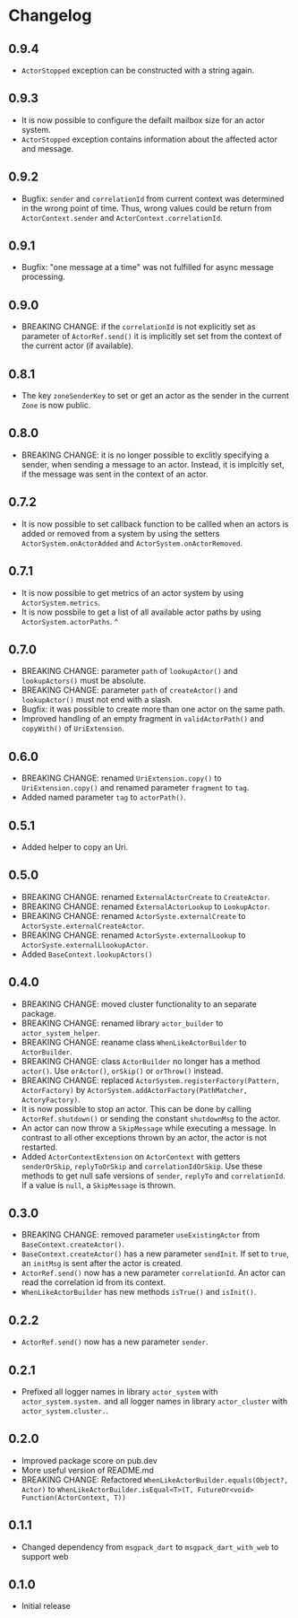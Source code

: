 # Changelog

## 0.9.4

- `ActorStopped` exception can be constructed with a string again.

## 0.9.3

- It is now possible to configure the defailt mailbox size for an actor system.
- `ActorStopped` exception contains information about the affected actor and message.

## 0.9.2

- Bugfix: `sender` and `correlationId` from current context was determined in the wrong point of time. Thus, wrong values could be return from `ActorContext.sender` and `ActorContext.correlationId`.

## 0.9.1

- Bugfix: "one message at a time" was not fulfilled for async message processing.

## 0.9.0

- BREAKING CHANGE: if the `correlationId` is not explicitly set as parameter of `ActorRef.send()` it is implicitly set set from the context of the current actor (if available).

## 0.8.1

- The key `zoneSenderKey` to set or get an actor as the sender in the current `Zone` is now public.

## 0.8.0

- BREAKING CHANGE: it is no longer possible to exclitly specifying a sender, when sending a message to an actor. Instead, it is implcitly set, if the message was sent in the context of an actor.

## 0.7.2

- It is now possible to set callback function to be callled when an actors is added or removed from a system by using the setters `ActorSystem.onActorAdded` and `ActorSystem.onActorRemoved`.

## 0.7.1

- It is now possible to get metrics of an actor system by using `ActorSystem.metrics`.
- It is now possbile to get a list of all available actor paths by using `ActorSystem.actorPaths`.
^
## 0.7.0

- BREAKING CHANGE: parameter `path` of `lookupActor()` and `lookupActors()` must be absolute.
- BREAKING CHANGE: parameter `path` of `createActor()` and `lookupActor()` must not end with a slash.
- Bugfix: it was possible to create more than one actor on the same path.
- Improved handling of an empty fragment in `validActorPath()` and `copyWith()` of `UriExtension`.

## 0.6.0

- BREAKING CHANGE: renamed `UriExtension.copy()` to `UriExtension.copy()` and renamed parameter `fragment` to `tag`.
- Added named parameter `tag` to `actorPath()`.

## 0.5.1

- Added helper to copy an Uri.

## 0.5.0

- BREAKING CHANGE: renamed `ExternalActorCreate` to `CreateActor`.
- BREAKING CHANGE: renamed `ExternalActorLookup` to `LookupActor`.
- BREAKING CHANGE: renamed `ActorSyste.externalCreate` to `ActorSyste.externalCreateActor`.
- BREAKING CHANGE: renamed `ActorSyste.externalLookup` to `ActorSyste.externalLlookupActor`.
- Added `BaseContext.lookupActors()`

## 0.4.0

- BREAKING CHANGE: moved cluster functionality to an separate package.
- BREAKING CHANGE: renamed library `actor_builder` to `actor_system_helper`.
- BREAKING CHANGE: reaname class `WhenLikeActorBuilder` to `ActorBuilder`.
- BREAKING CHANGE: class `ActorBuilder` no longer has a method `actor()`. Use `orActor()`, `orSkip()` or `orThrow()` instead.
- BREAKING CHANGE: replaced `ActorSystem.registerFactory(Pattern, ActorFactory)` by `ActorSystem.addActorFactory(PathMatcher, ActoryFactory)`.
- It is now possible to stop an actor. This can be done by calling `ActorRef.shutdown()` or sending the constant `shutdownMsg` to the actor.
- An actor can now throw a `SkipMessage` while executing a message. In contrast to all other exceptions thrown by an actor, the actor is not restarted.
- Added `ActorContextExtension` on `ActorContext` with getters `senderOrSkip`, `replyToOrSkip` and `correlationIdOrSkip`. Use these methods to get null safe versions of `sender`,  `replyTo` and `correlationId`. If a value is `null`, a `SkipMessage` is thrown.

## 0.3.0

- BREAKING CHANGE: removed parameter `useExistingActor` from `BaseContext.createActor()`.
- `BaseContext.createActor()` has a new parameter `sendInit`. If set to `true`, an `initMsg` is sent after the actor is created.
- `ActorRef.send()` now has a new parameter `correlationId`. An actor can read the correlation id from its context.
- `WhenLikeActorBuilder` has new methods `isTrue()` and `isInit()`.

## 0.2.2

- `ActorRef.send()` now has a new parameter `sender`.

## 0.2.1

- Prefixed all logger names in library `actor_system` with `actor_system.system.` and all logger names in library `actor_cluster` with `actor_system.cluster.`.
## 0.2.0

- Improved package score on pub.dev
- More useful version of README.md
- BREAKING CHANGE: Refactored `WhenLikeActorBuilder.equals(Object?, Actor)` to `WhenLikeActorBuilder.isEqual<T>(T, FutureOr<void> Function(ActorContext, T))`

## 0.1.1

- Changed dependency from `msgpack_dart` to `msgpack_dart_with_web` to support web

## 0.1.0

- Initial release